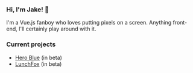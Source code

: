### Hi, I'm Jake! 👋
I'm a Vue.js fanboy who loves putting pixels on a screen.
Anything front-end, I'll certainly play around with it.

### Current projects
- [Hero Blue](https://heroblue.com.au/) (in beta)
- [LunchFox](https://lunchfox.com.au/) (in beta)


<!--
**pixellini/pixellini** is a ✨ _special_ ✨ repository because its `README.md` (this file) appears on your GitHub profile.

Here are some ideas to get you started:

- 🔭 I’m currently working on ...
- 🌱 I’m currently learning ...
- 👯 I’m looking to collaborate on ...
- 🤔 I’m looking for help with ...
- 💬 Ask me about ...
- 📫 How to reach me: ...
- 😄 Pronouns: ...
- ⚡ Fun fact: ...
-->
